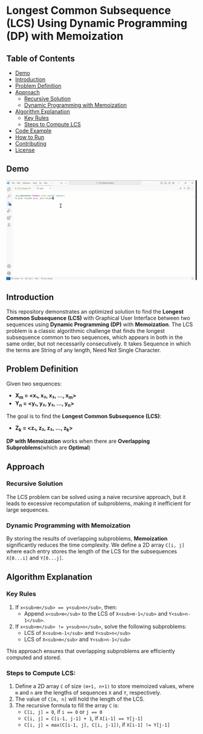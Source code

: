 # Longest Common Subsequence (LCS) Using Dynamic Programming (DP) with Memoization

## Table of Contents
- [Demo](#demo)
- [Introduction](#introduction)
- [Problem Definition](#problem-definition)
- [Approach](#approach)
  - [Recursive Solution](#recursive-solution)
  - [Dynamic Programming with Memoization](#dynamic-programming-with-memoization)
- [Algorithm Explanation](#algorithm-explanation)
  - [Key Rules](#key-rules)
  - [Steps to Compute LCS](#steps-to-compute-lcs)
- [Code Example](#code-example)
- [How to Run](#how-to-run)
- [Contributing](#contributing)
- [License](#license)

## Demo

![GUI DEMO](https://github.com/mhsuhail00/LCS_GUI/blob/main/Demo.gif)

## Introduction

This repository demonstrates an optimized solution to find the **Longest Common Subsequence (LCS)** with Graphical User Interface between two sequences using **Dynamic Programming (DP)** with **Memoization**. The LCS problem is a classic algorithmic challenge that finds the longest subsequence common to two sequences, which appears in both in the same order, but not necessarily consecutively. It takes Sequence in which the terms are String of any length, Need Not Single Character.


## Problem Definition

Given two sequences:

- **X<sub>m</sub> = <x₁, x₂, x₃, ..., x<sub>m</sub>>**
- **Y<sub>n</sub> = <y₁, y₂, y₃, ..., y<sub>n</sub>>**

The goal is to find the **Longest Common Subsequence (LCS)**:

- **Z<sub>k</sub> = <z₁, z₂, z₃, ..., z<sub>k</sub>>**

**DP with Memoization** works when there are **Overlapping Subproblems**(which are **Optimal**)

## Approach

### Recursive Solution

The LCS problem can be solved using a naive recursive approach, but it leads to excessive recomputation of subproblems, making it inefficient for large sequences.

### Dynamic Programming with Memoization

By storing the results of overlapping subproblems, **Memoization** significantly reduces the time complexity. We define a 2D array `C[i, j]` where each entry stores the length of the LCS for the subsequences `X[0...i]` and `Y[0...j]`.

## Algorithm Explanation

### Key Rules

1. If `x<sub>m</sub> == y<sub>n</sub>`, then:
   - Append `x<sub>m</sub>` to the LCS of `X<sub>m-1</sub>` and `Y<sub>n-1</sub>`.
2. If `x<sub>m</sub> != y<sub>n</sub>`, solve the following subproblems:
   - LCS of `X<sub>m-1</sub>` and `Y<sub>n</sub>`
   - LCS of `X<sub>m</sub>` and `Y<sub>n-1</sub>`
   
This approach ensures that overlapping subproblems are efficiently computed and stored.

### Steps to Compute LCS:

1. Define a 2D array `C` of size `(m+1, n+1)` to store memoized values, where `m` and `n` are the lengths of sequences `X` and `Y`, respectively.
2. The value of `C[m, n]` will hold the length of the LCS.
3. The recursive formula to fill the array `C` is:
   - `C[i, j] = 0`, if `i == 0` or `j == 0`
   - `C[i, j] = C[i-1, j-1] + 1`, if `X[i-1] == Y[j-1]`
   - `C[i, j] = max(C[i-1, j], C[i, j-1])`, if `X[i-1] != Y[j-1]`
